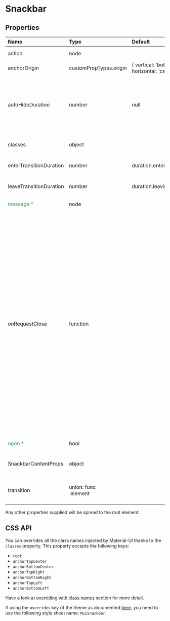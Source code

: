 # Snackbar



## Properties
| Name | Type | Default | Description |
|:-----|:-----|:--------|:------------|
| action | node |  | The action to display. |
| anchorOrigin | customPropTypes.origin | { vertical: 'bottom', horizontal: 'center' } | The anchor of the `Snackbar`. |
| autoHideDuration | number | null | The number of milliseconds to wait before automatically dismissing. This behavior is disabled by default with the `null` value. |
| classes | object |  | Useful to extend the style applied to components. |
| enterTransitionDuration | number | duration.enteringScreen | Customizes duration of enter animation (ms) |
| leaveTransitionDuration | number | duration.leavingScreen | Customizes duration of leave animation (ms) |
| <span style="color: #31a148">message *</span> | node |  | The message to display. |
| onRequestClose | function |  | Callback fired when the component requests to be closed.<br>Typically `onRequestClose` is used to set state in the parent component, which is used to control the `Snackbar` `open` prop.<br>The `reason` parameter can optionally be used to control the response to `onRequestClose`, for example ignoring `clickaway`.<br><br>**Signature:**<br>`function(event: event, reason: string) => void`<br>*event:* The event that triggered the close request<br>*reason:* Can be:`"timeout"` (`autoHideDuration` expired) or: `"clickaway"` |
| <span style="color: #31a148">open *</span> | bool |  | If true, `Snackbar` is open. |
| SnackbarContentProps | object |  | Properties applied to the `SnackbarContent` element. |
| transition | union:&nbsp;func<br>&nbsp;element<br> |  | Object with Transition component, props & create Fn. |

Any other properties supplied will be spread to the root element.

## CSS API

You can overrides all the class names injected by Material-UI thanks to the `classes` property.
This property accepts the following keys:
- `root`
- `anchorTopCenter`
- `anchorBottomCenter`
- `anchorTopRight`
- `anchorBottomRight`
- `anchorTopLeft`
- `anchorBottomLeft`

Have a look at [overriding with class names](/customization/overrides#overriding-with-class-names)
section for more detail.

If using the `overrides` key of the theme as documented
[here](/customization/themes#customizing-all-instances-of-a-component-type),
you need to use the following style sheet name: `MuiSnackbar`.
